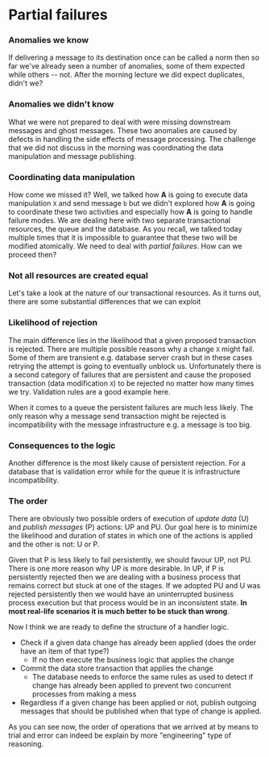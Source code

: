 # Partial failures

### Anomalies we know

If delivering a message to its destination once can be called a norm then so far we've already seen a number of anomalies, some of them expected while others -- not. After the morning lecture we did expect duplicates, didn't we? 

### Anomalies we didn't know

What we were not prepared to deal with were missing downstream messages and ghost messages. These two anomalies are caused by defects in handling the side effects of message processing. The challenge that we did not discuss in the morning was coordinating the data manipulation and message publishing.

### Coordinating data manipulation

How come we missed it? Well, we talked how **A** is going to execute data manipulation `X` and send message `b` but we didn't explored how **A** is going to coordinate these two activities and especially how **A** is going to handle failure modes. We are dealing here with two separate transactional resources, the queue and the database. As you recall, we talked today multiple times that it is impossible to guarantee that these two will be modified atomically. We need to deal with *partial failures*. How can we proceed then?

### Not all resources are created equal

Let's take a look at the nature of our transactional resources. As it turns out, there are some substantial differences that we can exploit

### Likelihood of rejection

The main difference lies in the likelihood that a given proposed transaction is rejected. There are multiple possible reasons why a change `X` might fail. Some of them are transient e.g. database server crash but in these cases retrying the attempt is going to eventually unblock us. Unfortunately there is a second category of failures that are persistent and cause the proposed transaction (data modification `X`) to be rejected no matter how many times we try. Validation rules are a good example here.

When it comes to a queue the persistent failures are much less likely. The only reason why a message send transaction might be rejected is incompatibility with the message infrastructure e.g. a message is too big. 

### Consequences to the logic

Another difference is the most likely cause of persistent rejection. For a database that is validation error while for the queue it is infrastructure incompatibility.

### The order

There are obviously two possible orders of execution of *update data* (U) and *publish messages* (P) actions: UP and PU. Our goal here is to minimize the likelihood and duration of states in which one of the actions is applied and the other is not: U or P. 

Given that P is less likely to fail persistently, we should favour UP, not PU. There is one more reason why UP is more desirable. In UP, if P is persistently rejected then we are dealing with a business process that remains correct but stuck at one of the stages. If we adopted PU and U was rejected persistently then we would have an uninterrupted business process execution but that process would be in an inconsistent state. **In most real-life scenarios it is much better to be stuck than wrong**.

Now I think we are ready to define the structure of a handler logic.
 - Check if a given data change has already been applied (does the order have an item of that type?)
   - If no then execute the business logic that applies the change
 - Commit the data store transaction that applies the change
   - The database needs to enforce the same rules as used to detect if change has already been applied to prevent two concurrent processes from making a mess
 - Regardless if a given change has been applied or not, publish outgoing messages that should be published when that type of change is applied.

As you can see now, the order of operations that we arrived at by means to trial and error can indeed be explain by more "engineering" type of reasoning.